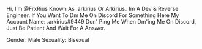  Hi, I’m @FrxRius Known As .arkirius Or Arkirius_
 Im A Dev & Reverse Engineer.
 If You Want To Dm Me On Discord For Something Here My Account Name: .arkirius#9449
 Don' Ping Me When Dm'ing Me On Discord, Just Be Patient And Wait For A Answer.

 Gender: Male
 Sexuality: Bisexual
